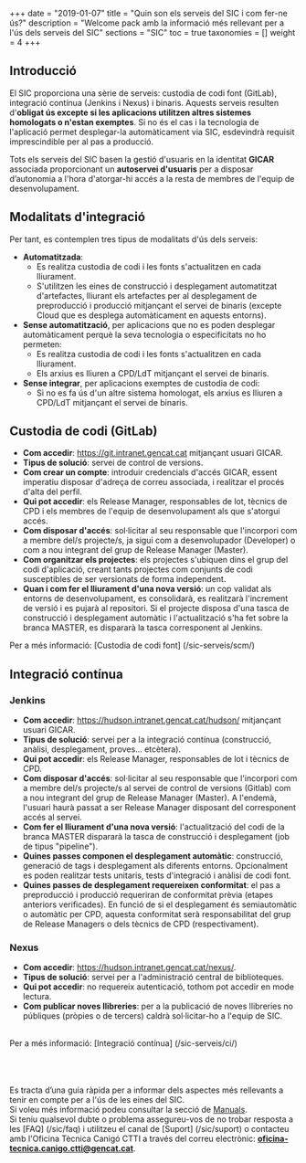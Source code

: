 +++
date = "2019-01-07"
title = "Quin son els serveis del SIC i com fer-ne ús?"
description = "Welcome pack amb la informació més rellevant per a l'ús dels serveis del SIC"
sections = "SIC"
toc = true
taxonomies = []
weight = 4
+++

## Introducció

El SIC proporciona una sèrie de serveis: custodia de codi font (GitLab), integració contínua (Jenkins i Nexus) i binaris. Aquests serveis resulten d'**obligat ús excepte si les aplicacions utilitzen altres sistemes homologats o n'estan exemptes**. Si no és el cas i la tecnologia de l'aplicació permet desplegar-la automàticament via SIC, esdevindrà requisit imprescindible per al pas a producció.

Tots els serveis del SIC basen la gestió d'usuaris en la identitat **GICAR** associada proporcionant un **autoservei d'usuaris** per a disposar d’autonomia a l'hora d'atorgar-hi accés a la resta de membres de l'equip de desenvolupament.

## Modalitats d'integració

Per tant, es contemplen tres tipus de modalitats d'ús dels serveis:

* **Automatitzada**: 
	- Es realitza custodia de codi i les fonts s'actualitzen en cada lliurament.
	- S'utilitzen les eines de construcció i desplegament automatitzat d'artefactes, lliurant els artefactes per al desplegament de preproducció i producció mitjançant el servei de binaris (excepte Cloud que es desplega automàticament en aquests entorns).
* **Sense automatització**, per aplicacions que no es poden desplegar automàticament perquè la seva tecnologia o especificitats no ho permeten:
    - Es realitza custodia de codi i les fonts s'actualitzen en cada lliurament.
	- Els arxius es lliuren a CPD/LdT mitjançant el servei de binaris.
* **Sense integrar**, per aplicacions exemptes de custodia de codi:
    - Si no es fa ús d'un altre sistema homologat, els arxius es lliuren a CPD/LdT mitjançant el servei de binaris.
    
## Custodia de codi (GitLab)

* **Com accedir**: https://git.intranet.gencat.cat mitjançant usuari GICAR.
* **Tipus de solució**: servei de control de versions.
* **Com crear un compte**: introduir credencials d'accés GICAR, essent imperatiu disposar d'adreça de correu associada, i realitzar el procés d'alta del perfil.
* **Qui pot accedir**: els Release Manager, responsables de lot, tècnics de CPD i els membres de l'equip de desenvolupament als que s'atorgui accés.
* **Com disposar d'accés**: sol·licitar al seu responsable que l'incorpori com a membre del/s projecte/s, ja sigui com a desenvolupador (Developer) o com a nou integrant del grup de Release Manager (Master).
* **Com organitzar els projectes**: els projectes s'ubiquen dins el grup del codi d'aplicació, creant tants projectes com conjunts de codi susceptibles de ser versionats de forma independent.
* **Quan i com fer el lliurament d'una nova versió**: un cop validat als entorns de desenvolupament, es consolidarà, es realitzarà l'increment de versió i es pujarà al repositori. Si el projecte disposa d'una tasca de construcció i desplegament automàtic i l'actualització s'ha fet sobre la branca MASTER, es dispararà la tasca corresponent al Jenkins.

Per a més informació: [Custodia de codi font] (/sic-serveis/scm/)

## Integració contínua

### Jenkins

* **Com accedir**: https://hudson.intranet.gencat.cat/hudson/ mitjançant usuari GICAR.
* **Tipus de solució**: servei per a la integració contínua (construcció, anàlisi, desplegament, proves... etcètera).
* **Qui pot accedir**: els Release Manager, responsables de lot i tècnics de CPD.
* **Com disposar d'accés**: sol·licitar al seu responsable que l'incorpori com a membre del/s projecte/s al servei de control de versions (Gitlab) com a nou integrant del grup de Release Manager (Master). A l'endemà, l'usuari haurà passat a ser Release Manager disposant del corresponent accés al servei.
* **Com fer el lliurament d'una nova versió**: l'actualització del codi de la branca MASTER dispararà la tasca de construcció i desplegament (job de tipus "pipeline").
* **Quines passes componen el desplegament automàtic**: construcció, generació de tags i desplegament als diferents entorns. Opcionalment es poden realitzar tests unitaris, tests d'integració i anàlisi de codi font.
* **Quines passes de desplegament requereixen conformitat**: el pas a preproducció i producció requeriran de conformitat prèvia (etapes anteriors verificades). En funció de si el desplegament és semiautomàtic o automàtic per CPD, aquesta conformitat serà responsabilitat del grup de Release Managers o dels tècnics de CPD (respectivament).

### Nexus

* **Com accedir**: https://hudson.intranet.gencat.cat/nexus/.
* **Tipus de solució**: servei per a l'administració central de biblioteques.
* **Qui pot accedir**: no requereix autenticació, tothom pot accedir en mode lectura.
* **Com publicar noves llibreries**: per a la publicació de noves llibreries no públiques (pròpies o de tercers) caldrà sol·licitar-ho a l'equip de SIC.

<br/>
Per a més informació: [Integració contínua] (/sic-serveis/ci/)

<br/><br/><br/>
Es tracta d’una guia ràpida per a informar dels aspectes més rellevants a tenir en compte per a l'ús de les eines del SIC.
<br/>
Si voleu més informació podeu consultar la secció de [Manuals](/sic/manuals/). <br/>
Si teniu qualsevol dubte o problema assegureu-vos de no trobar resposta a les [FAQ] (/sic/faq) i utilitzeu el canal de [Suport] (/sic/suport) o contacteu amb l'Oficina Tècnica Canigó CTTI a través del correu electrònic: **oficina-tecnica.canigo.ctti@gencat.cat**.